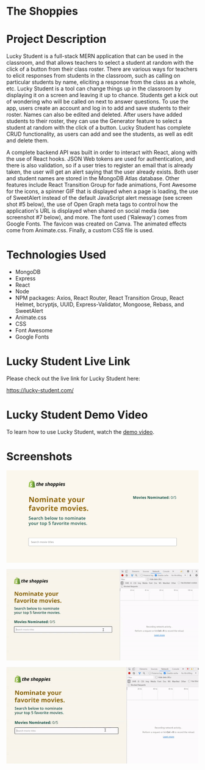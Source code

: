 # The Shoppies

# Project Description

Lucky Student is a full-stack MERN application that can be used in the classroom, and that allows teachers to select a student at random with the click of a button from their class roster. There are various ways for teachers to elicit responses from students in the classroom, such as calling on particular students by name, eliciting a response from the class as a whole, etc. Lucky Student is a tool can change things up in the classroom by displaying it on a screen and leaving it up to chance. Students get a kick out of wondering who will be called on next to answer questions. To use the app, users create an account and log in to add and save students to their roster. Names can also be edited and deleted. After users have added students to their roster, they can use the Generator feature to select a student at random with the click of a button. Lucky Student has complete CRUD functionality, as users can add and see the students, as well as edit and delete them.

A complete backend API was built in order to interact with React, along with the use of React hooks. JSON Web tokens are used for authentication, and there is also validation, so if a user tries to register an email that is already taken, the user will get an alert saying that the user already exists. Both user and student names are stored in the MongoDB Atlas database. Other features include React Transition Group for fade animations, Font Awesome for the icons, a spinner GIF that is displayed when a page is loading, the use of SweetAlert instead of the default JavaScript alert message (see screen shot #5 below), the use of Open Graph meta tags to control how the application's URL is displayed when shared on social media (see screenshot #7 below), and more. The font used ('Raleway') comes from Google Fonts. The favicon was created on Canva. The animated effects come from Animate.css. Finally, a custom CSS file is used.

# Technologies Used

* MongoDB
* Express
* React
* Node
* NPM packages: Axios, React Router, React Transition Group, React Helmet, bcryptjs, UUID, Express-Validator, Mongoose, Rebass, and SweetAlert
* Animate.css
* CSS
* Font Awesome
* Google Fonts

# Lucky Student Live Link

Please check out the live link for Lucky Student here:

https://lucky-student.com/

# Lucky Student Demo Video

To learn how to use Lucky Student, watch the [demo video](https://drive.google.com/file/d/17FBhEFrC3Xtjt-E-yz6EzhT0A5T-NbPU/view).

# Screenshots

![Screenshot 01](screenshots/the-shoppies-screenshot01.png "The Shoppies App")

![Screenshot 02](screenshots/withoutDebounce.gif "Without Debouncing")

![Screenshot 02](screenshots/withDebounce.gif "With Debouncing")
